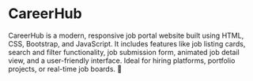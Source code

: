 # CareerHub
CareerHub is a modern, responsive job portal website built using HTML, CSS, Bootstrap, and JavaScript. It includes features like job listing cards, search and filter functionality, job submission form, animated job detail view, and a user-friendly interface. Ideal for hiring platforms, portfolio projects, or real-time job boards. 🚀
